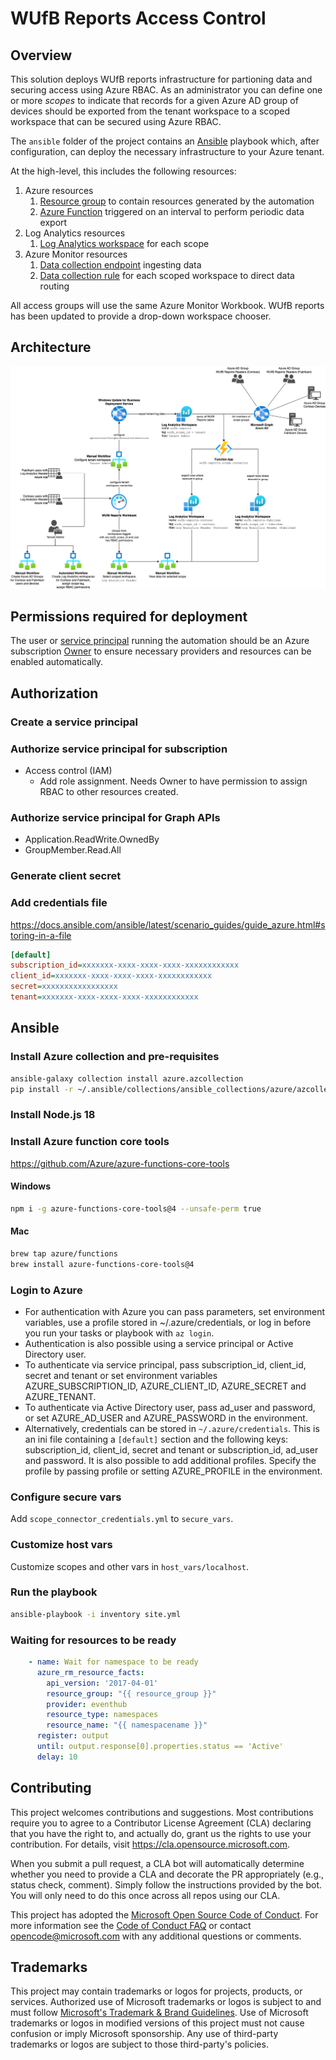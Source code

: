 # WUfB Reports Access Control

## Overview

This solution deploys WUfB reports infrastructure for partioning data and securing access using Azure RBAC. As an administrator you can define one or more *scopes* to indicate that records for a given Azure AD group of devices should be exported from the tenant workspace to a scoped workspace that can be secured using Azure RBAC.

The `ansible` folder of the project contains an [Ansible](https://www.ansible.com) playbook which, after configuration, can deploy the necessary infrastructure to your Azure tenant.

At the high-level, this includes the following resources:

1. Azure resources
   1. [Resource group](https://learn.microsoft.com/en-us/azure/azure-resource-manager/management/manage-resource-groups-portal) to contain resources generated by the automation
   2. [Azure Function](https://learn.microsoft.com/en-us/azure/azure-functions/functions-overview) triggered on an interval to perform periodic data export
2. Log Analytics resources
   1. [Log Analytics workspace](https://learn.microsoft.com/en-us/azure/azure-monitor/logs/log-analytics-workspace-overview) for each scope
3. Azure Monitor resources
   1. [Data collection endpoint](https://learn.microsoft.com/en-us/azure/azure-monitor/essentials/data-collection-endpoint-overview) ingesting data
   2. [Data collection rule](https://learn.microsoft.com/en-us/azure/azure-monitor/essentials/data-collection-rule-overview) for each scoped workspace to direct data routing

All access groups will use the same Azure Monitor Workbook. WUfB reports has been updated to provide a drop-down workspace chooser.

## Architecture

![Architecture Diagram](docs/attachments/wufb-reports-access-control-architecture.drawio.png)

## Permissions required for deployment

The user or [service principal](https://learn.microsoft.com/en-us/azure/active-directory/develop/app-objects-and-service-principals#service-principal-object) running the automation should be an Azure subscription [Owner](https://learn.microsoft.com/en-us/azure/role-based-access-control/built-in-roles#owner) to ensure necessary providers and resources can be enabled automatically.

## Authorization

### Create a service principal

### Authorize service principal for subscription

- Access control (IAM)
  - Add role assignment. Needs Owner to have permission to assign RBAC to other resources created.

### Authorize service principal for Graph APIs

- Application.ReadWrite.OwnedBy
- GroupMember.Read.All

### Generate client secret

### Add credentials file

https://docs.ansible.com/ansible/latest/scenario_guides/guide_azure.html#storing-in-a-file

```ini
[default]
subscription_id=xxxxxxx-xxxx-xxxx-xxxx-xxxxxxxxxxxx
client_id=xxxxxxx-xxxx-xxxx-xxxx-xxxxxxxxxxxx
secret=xxxxxxxxxxxxxxxxx
tenant=xxxxxxx-xxxx-xxxx-xxxx-xxxxxxxxxxxx
```

## Ansible

### Install Azure collection and pre-requisites

```bash
ansible-galaxy collection install azure.azcollection
pip install -r ~/.ansible/collections/ansible_collections/azure/azcollection/requirements-azure.txt
```

### Install Node.js 18

### Install Azure function core tools

https://github.com/Azure/azure-functions-core-tools

#### Windows

```bash
npm i -g azure-functions-core-tools@4 --unsafe-perm true
```

#### Mac

```bash
brew tap azure/functions
brew install azure-functions-core-tools@4
```

### Login to Azure

- For authentication with Azure you can pass parameters, set environment variables, use a profile stored in ~/.azure/credentials, or log in before you run your tasks or playbook with `az login`.
- Authentication is also possible using a service principal or Active Directory user.
- To authenticate via service principal, pass subscription_id, client_id, secret and tenant or set environment variables AZURE_SUBSCRIPTION_ID, AZURE_CLIENT_ID, AZURE_SECRET and AZURE_TENANT.
- To authenticate via Active Directory user, pass ad_user and password, or set AZURE_AD_USER and AZURE_PASSWORD in the environment.
- Alternatively, credentials can be stored in `~/.azure/credentials`. This is an ini file containing a `[default]` section and the following keys: subscription_id, client_id, secret and tenant or subscription_id, ad_user and password. It is also possible to add additional profiles. Specify the profile by passing profile or setting AZURE_PROFILE in the environment.

### Configure secure vars

Add `scope_connector_credentials.yml` to `secure_vars`.

### Customize host vars

Customize scopes and other vars in `host_vars/localhost`.

### Run the playbook

```bash
ansible-playbook -i inventory site.yml
```

### Waiting for resources to be ready

```yaml
    - name: Wait for namespace to be ready
      azure_rm_resource_facts:
        api_version: '2017-04-01'
        resource_group: "{{ resource_group }}"
        provider: eventhub
        resource_type: namespaces
        resource_name: "{{ namespacename }}"
      register: output
      until: output.response[0].properties.status == 'Active'
      delay: 10
```

## Contributing

This project welcomes contributions and suggestions.  Most contributions require you to agree to a
Contributor License Agreement (CLA) declaring that you have the right to, and actually do, grant us
the rights to use your contribution. For details, visit https://cla.opensource.microsoft.com.

When you submit a pull request, a CLA bot will automatically determine whether you need to provide
a CLA and decorate the PR appropriately (e.g., status check, comment). Simply follow the instructions
provided by the bot. You will only need to do this once across all repos using our CLA.

This project has adopted the [Microsoft Open Source Code of Conduct](https://opensource.microsoft.com/codeofconduct/).
For more information see the [Code of Conduct FAQ](https://opensource.microsoft.com/codeofconduct/faq/) or
contact [opencode@microsoft.com](mailto:opencode@microsoft.com) with any additional questions or comments.

## Trademarks

This project may contain trademarks or logos for projects, products, or services. Authorized use of Microsoft 
trademarks or logos is subject to and must follow 
[Microsoft's Trademark & Brand Guidelines](https://www.microsoft.com/en-us/legal/intellectualproperty/trademarks/usage/general).
Use of Microsoft trademarks or logos in modified versions of this project must not cause confusion or imply Microsoft sponsorship.
Any use of third-party trademarks or logos are subject to those third-party's policies.
